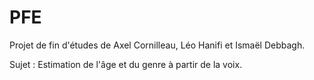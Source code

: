 # PFE

Projet de fin d'études de Axel Cornilleau, Léo Hanifi et Ismaël Debbagh.

Sujet : Estimation de l'âge et du genre à partir de la voix.
